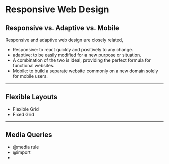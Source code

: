 # Responsive Web Design
## Responsive vs. Adaptive vs. Mobile
Responsive and adaptive web design are closely related, 
* Responsive: to react quickly and positively to any change.
* adaptive: to be easily modified for a new purpose or situation.
* A combination of the two is ideal, providing the perfect formula for functional websites.
* Mobile: to build a separate website commonly on a new domain solely for mobile users.

---
## Flexible Layouts
* Flexible Grid
* Fixed Grid

---
## Media Queries
*  @media rule
* @import
* 